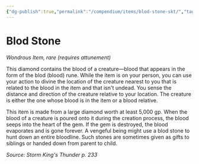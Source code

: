 ```yaml
---
{"dg-publish":true,"permalink":"/compendium/items/blod-stone-skt/","tags":["compendium/src/5e/skt","item/attunement/required","item/rarity/rare","item/wondrous"]}
---
```


# Blod Stone
*Wondrous Item, rare (requires attunement)*  


This diamond contains the blood of a creature—blood that appears in the form of the blod (blood) rune. While the item is on your person, you can use your action to divine the location of the creature nearest to you that is related to the blood in the item and that isn't undead. You sense the distance and direction of the creature relative to your location. The creature is either the one whose blood is in the item or a blood relative.

This item is made from a large diamond worth at least 5,000 gp. When the blood of a creature is poured onto it during the creation process, the blood seeps into the heart of the gem. If the gem is destroyed, the blood evaporates and is gone forever. A vengeful being might use a blod stone to hunt down an entire bloodline. Such stones are sometimes given as gifts to siblings or handed down from parent to child.

*Source: Storm King's Thunder p. 233*